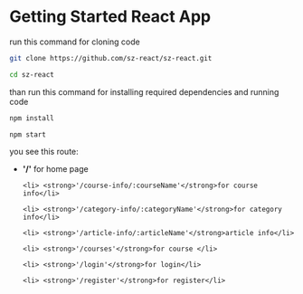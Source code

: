 # Getting Started React App

run this command for cloning code

```bash
git clone https://github.com/sz-react/sz-react.git

cd sz-react

```

than run this command for installing required dependencies and running code

```bash
npm install

npm start

```

you see this route:

<ul>
    <li><strong>'/'</strong> for home page </li>

    <li> <strong>'/course-info/:courseName'</strong>for course info</li>

    <li> <strong>'/category-info/:categoryName'</strong>for category info</li>

    <li> <strong>'/article-info/:articleName'</strong>article info</li>

    <li> <strong>'/courses'</strong>for course </li>

    <li> <strong>'/login'</strong>for login</li>

    <li> <strong>'/register'</strong>for register</li>

</ul>
